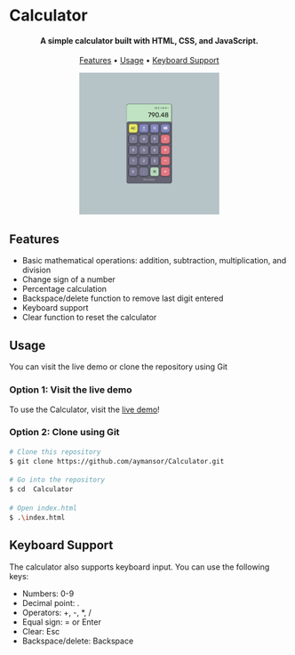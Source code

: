 # Calculator

<h4 align="center">A simple calculator built with HTML, CSS, and JavaScript.</h4>

<p align="center">
  <a href="#features">Features</a> •
  <a href="#usage">Usage</a> •
  <a href="#keyboard-support">Keyboard Support</a>
</p>

<div align="center">
  <img src="https://raw.githubusercontent.com/aymansor/Calculator/main/img/screenshot.png" width="50%" height="50%">
</div>

## Features

- Basic mathematical operations: addition, subtraction, multiplication, and division
- Change sign of a number
- Percentage calculation
- Backspace/delete function to remove last digit entered
- Keyboard support
- Clear function to reset the calculator

## Usage

You can visit the live demo or clone the repository using Git

### Option 1: Visit the live demo

To use the Calculator, visit the [live demo](https://aymansor.github.io/Calculator/)!

### Option 2: Clone using Git

```bash
# Clone this repository
$ git clone https://github.com/aymansor/Calculator.git

# Go into the repository
$ cd  Calculator

# Open index.html
$ .\index.html
```

## Keyboard Support

The calculator also supports keyboard input. You can use the following keys:

- Numbers: 0-9
- Decimal point: .
- Operators: +, -, \*, /
- Equal sign: = or Enter
- Clear: Esc
- Backspace/delete: Backspace
